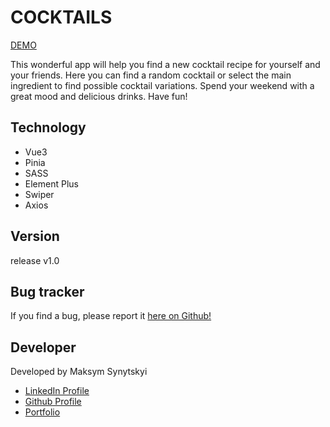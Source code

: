 # COCKTAILS

<a href="https://cocktails-vue.netlify.app/">DEMO</a>

This wonderful app will help you find a new cocktail recipe for yourself and your friends. Here you can find a random cocktail or select the main ingredient to find possible cocktail variations. Spend your weekend with a great mood and delicious drinks. Have fun!

<h2>Technology</h2>

- Vue3
- Pinia
- SASS
- Element Plus
- Swiper
- Axios

<h2>Version</h2>

release v1.0

<h2>Bug tracker</h2>

If you find a bug, please report it <a href="https://github.com/Maximkooo/cocktails-vue/issues">here on Github!</a>

<h2>Developer</h2>

Developed by Maksym Synytskyi

<ul>
  <li><a href="https://www.linkedin.com/in/maksym-synytskyi-27a0a7222/">LinkedIn Profile</a></li>
  <li><a href="https://github.com/Maximkooo">Github Profile</a></li>
  <li><a href="https://maximkooo.github.io/synytskyi-portfolio/">Portfolio</a></li>
</ul>
